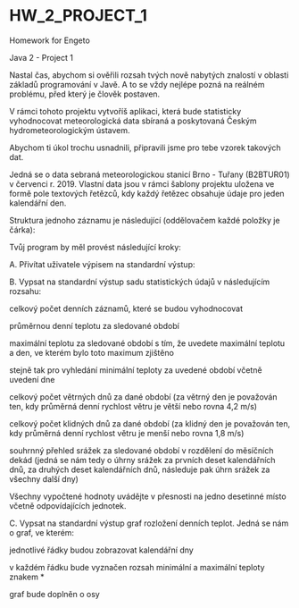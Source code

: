 # HW_2_PROJECT_1

Homework for Engeto

Java 2 - Project 1

Nastal čas, abychom si ověřili rozsah tvých nově nabytých znalostí v oblasti základů programování v Javě. A to se vždy nejlépe pozná na reálném problému, před který je člověk postaven.

V rámci tohoto projektu vytvoříš aplikaci, která bude statisticky vyhodnocovat meteorologická data sbíraná a poskytovaná Českým hydrometeorologickým ústavem.

Abychom ti úkol trochu usnadnili, připravili jsme pro tebe vzorek takových dat.

Jedná se o data sebraná meteorologickou stanicí Brno - Tuřany (B2BTUR01) v červenci r. 2019. Vlastní data jsou v rámci šablony projektu uložena ve formě pole textových řetězců, kdy každý řetězec obsahuje údaje pro jeden kalendářní den.

Struktura jednoho záznamu je následující (oddělovačem každé položky je čárka):

Tvůj program by měl provést následující kroky:

A. Přivítat uživatele výpisem na standardní výstup:


B. Vypsat na standardní výstup sadu statistických údajů v následujícím rozsahu:

celkový počet denních záznamů, které se budou vyhodnocovat

průměrnou denní teplotu za sledované období

maximální teplotu za sledované období s tím, že uvedete maximální teplotu a den, ve kterém bylo toto maximum zjištěno

stejně tak pro vyhledání minimální teploty za uvedené období včetně uvedení dne

celkový počet větrných dnů za dané období (za větrný den je považován ten, kdy průměrná denní rychlost větru je větší nebo rovna 4,2 m/s)

celkový počet klidných dnů za dané období (za klidný den je považován ten, kdy průměrná denní rychlost větru je menší nebo rovna 1,8 m/s)

souhrnný přehled srážek za sledované období v rozdělení do měsíčních dekád (jedná se nám tedy o úhrny srážek za prvních deset kalendářních dnů, za druhých deset kalendářních dnů, následuje pak úhrn srážek za všechny další dny)

Všechny vypočtené hodnoty uvádějte v přesnosti na jedno desetinné místo včetně odpovídajících jednotek.


C. Vypsat na standardní výstup graf rozložení denních teplot. Jedná se nám o graf, ve kterém:

jednotlivé řádky budou zobrazovat kalendářní dny

v každém řádku bude vyznačen rozsah minimální a maximální teploty znakem *

graf bude doplněn o osy
